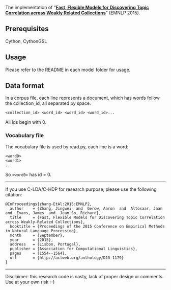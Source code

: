 The implementation of “[**Fast, Flexible Models for Discovering Topic Correlation
across Weakly Related Collections**](http://www.emnlp2015.org/proceedings/EMNLP/pdf/EMNLP179.pdf)” (EMNLP 2015).

## Prerequisites

Cython, CythonGSL

## Usage

Please refer to the README in each model folder for usage.

## Data format

In a corpus file, each line represents a document, which has words follow the
collection_id, all separated by space.

    <collection_id> <word_id> <word_id> <word_id>...

All ids begin with 0.

### Vocabulary file

The vocabulary file is used by read.py, each line is a word:

    <word0>
    <word1>
    ...

So `<word0>` has id = 0.

-----

If you use C-LDA/C-HDP for research purpose, please use the following citation:

    @InProceedings{zhang-EtAl:2015:EMNLP2,
      author    = {Zhang, Jingwei  and  Gerow, Aaron  and  Altosaar, Jaan  and  Evans, James  and  Jean So, Richard},
      title     = {Fast, Flexible Models for Discovering Topic Correlation across Weakly-Related Collections},
      booktitle = {Proceedings of the 2015 Conference on Empirical Methods in Natural Language Processing},
      month     = {September},
      year      = {2015},
      address   = {Lisbon, Portugal},
      publisher = {Association for Computational Linguistics},
      pages     = {1554--1564},
      url       = {http://aclweb.org/anthology/D15-1179}
    }

-----

Disclaimer: this research code is nasty, lack of proper design or comments. Use at your own risk :-)
